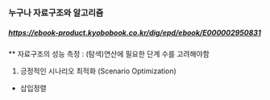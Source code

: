 ### 누구나 자료구조와 알고리즘
##### https://ebook-product.kyobobook.co.kr/dig/epd/ebook/E000002950831

** 자료구조의 성능 측정 : (탐색)연산에 필요한 단계 수를 고려해야함

1. 긍정적인 시나리오 최적화 (Scenario Optimization)
- 삽입정렬